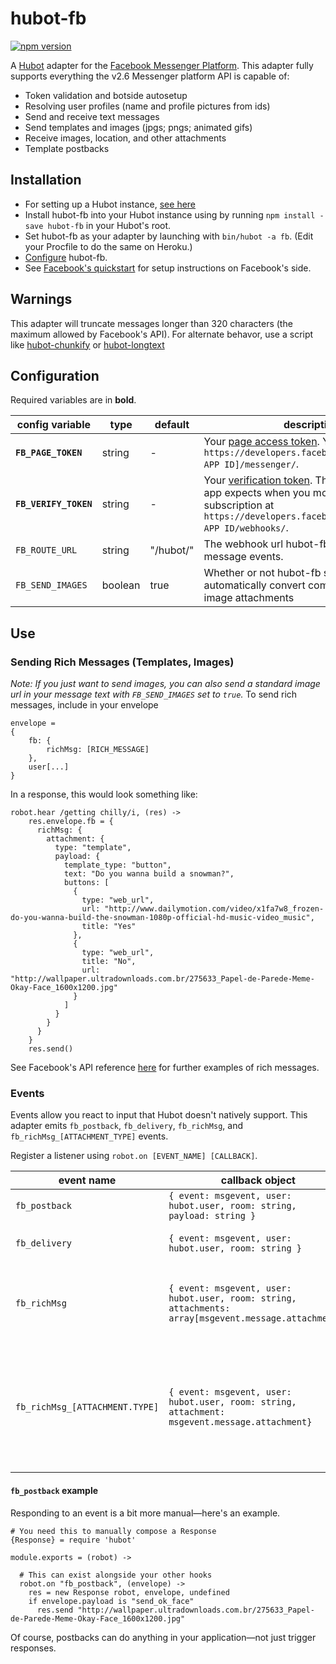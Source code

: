 # hubot-fb
[![npm version](https://badge.fury.io/js/hubot-fb.svg)](https://badge.fury.io/js/hubot-fb)

A [Hubot](https://hubot.github.com) adapter for the [Facebook Messenger Platform](https://messengerplatform.fb.com/). This adapter fully supports everything the v2.6 Messenger platform API is capable of:
- Token validation and botside autosetup
- Resolving user profiles (name and profile pictures from ids)
- Send and receive text messages
- Send templates and images (jpgs; pngs; animated gifs)
- Receive images, location, and other attachments
- Template postbacks

## Installation
- For setting up a Hubot instance, [see here](https://hubot.github.com/docs/)
- Install hubot-fb into your Hubot instance using by running ```npm install -save hubot-fb``` in your Hubot's root.  
- Set hubot-fb as your adapter by launching with ```bin/hubot -a fb```. (Edit your Procfile to do the same on Heroku.)
- [Configure](#configuration) hubot-fb.
- See [Facebook's quickstart](https://developers.facebook.com/docs/messenger-platform/quickstart) for setup instructions on Facebook's side.

## Warnings
This adapter will truncate messages longer than 320 characters (the maximum allowed by Facebook's API).  For alternate behavor, use a script like [hubot-chunkify](https://github.com/chen-ye/hubot-chunkify) or [hubot-longtext](https://github.com/ClaudeBot/hubot-longtext)

## Configuration
Required variables are in **bold**.

| config variable           | type    | default   | description                                                                                                                                                                                                                               |
|---------------------------|---------|-----------|-------------------------------------------------------------------------------------------------------------------------------------------------------------------------------------------------------------------------------------------|
| **```FB_PAGE_TOKEN```**   | string  | -         | Your [page access token](https://developers.facebook.com/docs/facebook-login/access-tokens#pagetokens). You can get one at ```https://developers.facebook.com/apps/[YOUR APP ID]/messenger/```.                                           |
| **```FB_VERIFY_TOKEN```** | string  | -         | Your [verification token](https://developers.facebook.com/docs/graph-api/webhooks#setup). This is the string your app expects when you modify a webhook subscription at ```https://developers.facebook.com/apps/YOUR APP ID/webhooks/```. |
| ```FB_ROUTE_URL```        | string  | "/hubot/" | The webhook url hubot-fb monitors for new message events.                                                                                                                                                                                         |
| ```FB_SEND_IMAGES```      | boolean | true      | Whether or not hubot-fb should automatically convert compatible urls into image attachments                                                                                                                                               |

## Use
### Sending Rich Messages (Templates, Images)
_Note: If you just want to send images, you can also send a standard image url in your message text with ```FB_SEND_IMAGES``` set to `true`._
To send rich messages, include in your envelope 
``` 
envelope = 
{
    fb: {
        richMsg: [RICH_MESSAGE]
    },
    user[...]
}
```

In a response, this would look something like:

```
robot.hear /getting chilly/i, (res) ->
    res.envelope.fb = {
      richMsg: {
        attachment: {
          type: "template",
          payload: {
            template_type: "button",
            text: "Do you wanna build a snowman?",
            buttons: [
              {
                type: "web_url",
                url: "http://www.dailymotion.com/video/x1fa7w8_frozen-do-you-wanna-build-the-snowman-1080p-official-hd-music-video_music",
                title: "Yes"
              },
              {
                type: "web_url",
                title: "No",
                url: "http://wallpaper.ultradownloads.com.br/275633_Papel-de-Parede-Meme-Okay-Face_1600x1200.jpg"
              }
            ]
          }
        }
      }
    }
    res.send()
```


See Facebook's API reference [here](https://developers.facebook.com/docs/messenger-platform/send-api-reference#guidelines) for further examples of rich messages.

### Events
Events allow you react to input that Hubot doesn't natively support. This adapter emits `fb_postback`, `fb_delivery`, `fb_richMsg`, and `fb_richMsg_[ATTACHMENT_TYPE]` events. 

Register a listener using `robot.on [EVENT_NAME] [CALLBACK]`.

| event name                     | callback object                                                                            | description                                                                                                                                                                |
|--------------------------------|--------------------------------------------------------------------------------------------|----------------------------------------------------------------------------------------------------------------------------------------------------------------------------|
| `fb_postback`                  | ``` { event: msgevent, user: hubot.user, room: string,   payload: string } ``` | Emitted when a postback is triggered.                                                                                                                                      |
| `fb_delivery`                  | ```{ event: msgevent, user: hubot.user, room: string }```                               | Emitted when a delivery confirmation is sent.                                                                                                                              |
| `fb_richMsg`                   | ```{ event: msgevent, user: hubot.user, room: string, attachments: array[msgevent.message.attachment]}```          | Emitted when a message with an attachment is sent. Contains all attachments within that message.                                                                           |
| `fb_richMsg_[ATTACHMENT.TYPE]` | ```{ event: msgevent, user: hubot.user, room: string, attachment: msgevent.message.attachment}```          | Emitted when a message with an attachment is sent. Contains a single attachment of type [ATTACHMENT.TYPE], and multiple are emitted in messages with multiple attachments. |

#### `fb_postback` example

Responding to an event is a bit more manual—here's an example.  

```
# You need this to manually compose a Response
{Response} = require 'hubot'

module.exports = (robot) ->

  # This can exist alongside your other hooks
  robot.on "fb_postback", (envelope) -> 
    res = new Response robot, envelope, undefined
    if envelope.payload is "send_ok_face"
      res.send "http://wallpaper.ultradownloads.com.br/275633_Papel-de-Parede-Meme-Okay-Face_1600x1200.jpg"
```

Of course, postbacks can do anything in your application—not just trigger responses.  

